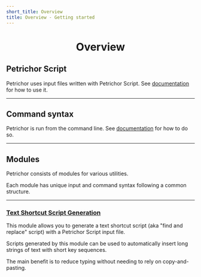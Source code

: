 ```yaml
---
short_title: Overview
title: Overview - Getting started
---
```


<h1 align="center">Overview</h1>

## Petrichor Script

Petrichor uses input files written with Petrichor Script. See [documentation](petrichor-script.md) for how to use it.

---
## Command syntax

Petrichor is run from the command line. See [documentation](command-syntax.md) for how to do so.


---
## Modules

Petrichor consists of modules for various utilities.

Each module has unique input and command syntax following a common structure.

---
### [Text Shortcut Script Generation](../modules/text-shortcut-script-generation/overview.md)

This module allows you to generate a text shortcut script (aka "find and replace" script) with a Petrichor Script input file.

Scripts generated by this module can be used to automatically insert long strings of text with short key sequences.

The main benefit is to reduce typing without needing to rely on copy-and-pasting.
